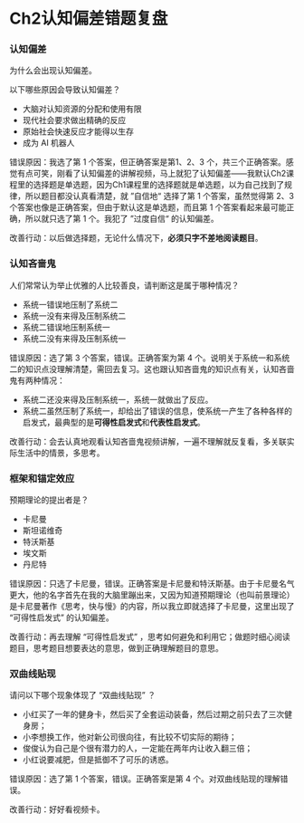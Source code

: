 # Ch2认知偏差错题复盘

### 认知偏差

为什么会出现认知偏差。

以下哪些原因会导致认知偏差？

- 大脑对认知资源的分配和使用有限
- 现代社会要求做出精确的反应
- 原始社会快速反应才能得以生存
- 成为 AI 机器人

错误原因：我选了第 1 个答案，但正确答案是第1、2、3 个，共三个正确答案。感觉有点可笑，刚看了认知偏差的讲解视频，马上就犯了认知偏差——我默认Ch2课程里的选择题是单选题，因为Ch1课程里的选择题就是单选题，以为自己找到了规律，所以题目都没认真看清楚，就 ”自信地“ 选择了第 1 个答案，虽然觉得第 2、3个答案也像是正确答案，但由于默认这是单选题，而且第 1 个答案看起来最可能正确，所以就只选了第 1 个。我犯了 ”过度自信“ 的认知偏差。

改善行动：以后做选择题，无论什么情况下，**必须只字不差地阅读题目**。

### 认知吝啬鬼

人们常常认为举止优雅的人比较善良，请判断这是属于哪种情况？

- 系统一错误地压制了系统二
- 系统一没有来得及压制系统二
- 系统二错误地压制系统一
- 系统二没有来得及压制系统一

错误原因：选了第 3 个答案，错误。正确答案为第 4 个。说明关于系统一和系统二的知识点没理解清楚，需回去复习。这也跟认知吝啬鬼的知识点有关，认知吝啬鬼有两种情况：

- 系统二还没来得及压制系统一，系统一就做出了反应。
- 系统二虽然压制了系统一，却给出了错误的信息，使系统一产生了各种各样的启发式，最典型的是**可得性启发式**和**代表性启发式**。

改善行动：会去认真地观看认知吝啬鬼视频讲解，一遍不理解就反复看，多关联实际生活中的情景，多思考。

### 框架和锚定效应

预期理论的提出者是？

- 卡尼曼
- 斯坦诺维奇
- 特沃斯基
- 埃文斯
- 丹尼特

错误原因：只选了卡尼曼，错误。正确答案是卡尼曼和特沃斯基。由于卡尼曼名气更大，他的名字首先在我的大脑里蹦出来，又因为知道预期理论（也叫前景理论）是卡尼曼著作《思考，快与慢》的内容，所以我立即就选择了卡尼曼，这里出现了 “可得性启发式” 的认知偏差。

改善行动：再去理解 “可得性启发式” ，思考如何避免和利用它；做题时细心阅读题目，思考题目想要表达的意思，做到正确理解题目的意思。

### 双曲线贴现

请问以下哪个现象体现了 “双曲线贴现” ？

- 小红买了一年的健身卡，然后买了全套运动装备，然后过期之前只去了三次健身房；
- 小李想换工作，他对新公司很向往，有比较不切实际的期待；
- 俊俊认为自己是个很有潜力的人，一定能在两年内让收入翻三倍；
- 小红说要减肥，但是抵御不了可乐的诱惑。

错误原因：选了第 1 个答案，错误。正确答案是第 4 个。对双曲线贴现的理解错误。

改善行动：好好看视频卡。